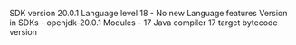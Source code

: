 SDK version 20.0.1
Language level 18 - No new Language features
Version in SDKs - openjdk-20.0.1
Modules - 17
Java compiler 17 target bytecode version

